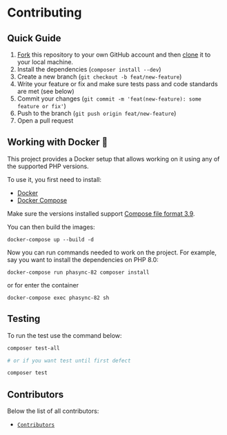 # Contributing

## Quick Guide

1. [Fork](https://help.github.com/articles/fork-a-repo/) this repository to your own GitHub account and then [clone](https://help.github.com/articles/cloning-a-repository/) it to your local machine.
2. Install the dependencies (`composer install --dev`)
3. Create a new branch (`git checkout -b feat/new-feature`)
4. Write your feature or fix and make sure tests pass and code standards are met (see below)
5. Commit your changes (`git commit -m 'feat(new-feature): some feature or fix'`)
6. Push to the branch (`git push origin feat/new-feature`)
7. Open a pull request

## Working with Docker 🐳

This project provides a Docker setup that allows working on it using any of the supported PHP versions.

To use it, you first need to install:

* [Docker](https://docs.docker.com/get-docker/)
* [Docker Compose](https://docs.docker.com/compose/install/)

Make sure the versions installed support [Compose file format 3.9](https://docs.docker.com/compose/compose-file/).

You can then build the images:

```console
docker-compose up --build -d
```

Now you can run commands needed to work on the project. For example, say you want to install the dependencies on PHP 8.0:

```console
docker-compose run phasync-82 composer install
```

or for enter the container

```console
docker-compose exec phasync-82 sh
```

## Testing

To run the test use the command below:

```bash
composer test-all

# or if you want test until first defect

composer test
```

## Contributors

Below the list of all contributors:

* [`Contributors`](https://github.com/phasync/phasync/graphs/contributors)
